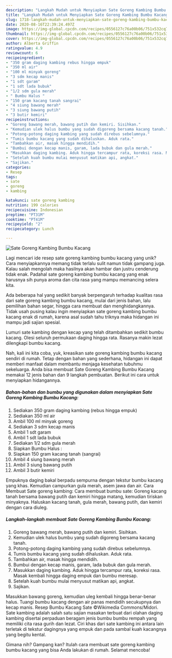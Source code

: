 ```yaml
---
description: "Langkah Mudah untuk Menyiapkan Sate Goreng Kambing Bumbu Kacang yang Sempurna"
title: "Langkah Mudah untuk Menyiapkan Sate Goreng Kambing Bumbu Kacang yang Sempurna"
slug: 1718-langkah-mudah-untuk-menyiapkan-sate-goreng-kambing-bumbu-kacang-yang-sempurna
date: 2020-08-16T22:39:24.497Z
image: https://img-global.cpcdn.com/recipes/0556127c76a00b06/751x532cq70/sate-goreng-kambing-bumbu-kacang-foto-resep-utama.jpg
thumbnail: https://img-global.cpcdn.com/recipes/0556127c76a00b06/751x532cq70/sate-goreng-kambing-bumbu-kacang-foto-resep-utama.jpg
cover: https://img-global.cpcdn.com/recipes/0556127c76a00b06/751x532cq70/sate-goreng-kambing-bumbu-kacang-foto-resep-utama.jpg
author: Alberta Griffin
ratingvalue: 4.9
reviewcount: 6
recipeingredient:
- "350 gram daging kambing rebus hingga empuk"
- "350 ml air"
- "100 ml minyak goreng"
- "3 sdm kecap manis"
- "1 sdt garam"
- "1 sdt lada bubuk"
- "1/2 sdm gula merah"
- " Bumbu Halus "
- "150 gram kacang tanah sangrai"
- "4 siung bawang merah"
- "3 siung bawang putih"
- "3 butir kemiri"
recipeinstructions:
- "Goreng bawang merah, bawang putih dan kemiri. Sisihkan."
- "Kemudian ulek halus bumbu yang sudah digoreng bersama kacang tanah."
- "Potong-potong daging kambing yang sudah direbus sebelumnya."
- "Tumis bumbu kacang yang sudah dihaluskan. Aduk rata."
- "Tambahkan air, masak hingga mendidih."
- "Bumbui dengan kecap manis, garam, lada bubuk dan gula merah."
- "Masukkan daging kambing. Aduk hingga tercampur rata, koreksi rasa. Masak kembali hingga daging empuk dan bumbu meresap."
- "Setelah kuah bumbu mulai menyusut matikan api, angkat."
- "Sajikan."
categories:
- Resep
tags:
- sate
- goreng
- kambing

katakunci: sate goreng kambing 
nutrition: 199 calories
recipecuisine: Indonesian
preptime: "PT31M"
cooktime: "PT41M"
recipeyield: "2"
recipecategory: Lunch

---
```



![Sate Goreng Kambing Bumbu Kacang](https://img-global.cpcdn.com/recipes/0556127c76a00b06/751x532cq70/sate-goreng-kambing-bumbu-kacang-foto-resep-utama.jpg)

Lagi mencari ide resep sate goreng kambing bumbu kacang yang unik? Cara menyiapkannya memang tidak terlalu sulit namun tidak gampang juga. Kalau salah mengolah maka hasilnya akan hambar dan justru cenderung tidak enak. Padahal sate goreng kambing bumbu kacang yang enak harusnya sih punya aroma dan cita rasa yang mampu memancing selera kita.

Ada beberapa hal yang sedikit banyak berpengaruh terhadap kualitas rasa dari sate goreng kambing bumbu kacang, mulai dari jenis bahan, lalu pemilihan bahan segar, hingga cara membuat dan menghidangkannya. Tidak usah pusing kalau ingin menyiapkan sate goreng kambing bumbu kacang enak di rumah, karena asal sudah tahu triknya maka hidangan ini mampu jadi sajian spesial.

Lumuri sate kambing dengan kecap yang telah ditambahkan sedikit bumbu kacang. Olesi seluruh permukaan daging hingga rata. Rasanya makin lezat dilengkapi bumbu kacang.


Nah, kali ini kita coba, yuk, kreasikan sate goreng kambing bumbu kacang sendiri di rumah. Tetap dengan bahan yang sederhana, hidangan ini dapat memberi manfaat dalam membantu menjaga kesehatan tubuhmu sekeluarga. Anda bisa membuat Sate Goreng Kambing Bumbu Kacang memakai 12 jenis bahan dan 9 langkah pembuatan. Berikut ini cara untuk menyiapkan hidangannya.

<!--inarticleads1-->

##### Bahan-bahan dan bumbu yang digunakan dalam menyiapkan Sate Goreng Kambing Bumbu Kacang:

1. Sediakan 350 gram daging kambing (rebus hingga empuk)
1. Sediakan 350 ml air
1. Ambil 100 ml minyak goreng
1. Sediakan 3 sdm kecap manis
1. Ambil 1 sdt garam
1. Ambil 1 sdt lada bubuk
1. Sediakan 1/2 sdm gula merah
1. Siapkan  Bumbu Halus :
1. Siapkan 150 gram kacang tanah (sangrai)
1. Ambil 4 siung bawang merah
1. Ambil 3 siung bawang putih
1. Ambil 3 butir kemiri


Empuknya daging bakal berpadu sempurna dengan tekstur bumbu kacang yang khas. Kemudian campurkan gula merah, asem jawa dan air. Cara Membuat Sate goreng kambing: Cara membuat bumbu sate: Goreng kacang tanah bersama bawang putih dan kemiri hingga matang, kemudian tiriskan minyaknya. Haluskan kacang tanah, gula merah, bawang putih, dan kemiri dengan cara diuleg. 

<!--inarticleads2-->

##### Langkah-langkah membuat Sate Goreng Kambing Bumbu Kacang:

1. Goreng bawang merah, bawang putih dan kemiri. Sisihkan.
1. Kemudian ulek halus bumbu yang sudah digoreng bersama kacang tanah.
1. Potong-potong daging kambing yang sudah direbus sebelumnya.
1. Tumis bumbu kacang yang sudah dihaluskan. Aduk rata.
1. Tambahkan air, masak hingga mendidih.
1. Bumbui dengan kecap manis, garam, lada bubuk dan gula merah.
1. Masukkan daging kambing. Aduk hingga tercampur rata, koreksi rasa. Masak kembali hingga daging empuk dan bumbu meresap.
1. Setelah kuah bumbu mulai menyusut matikan api, angkat.
1. Sajikan.


Masukkan bawang goreng, kemudian uleg kembali hingga benar-benar halus. Tuangi bumbu kacang dengan air panas mendidih secukupnya dan kecap manis. Resep Bumbu Kacang Sate ©Wikimedia Commons/Midori. Sate kambing adalah salah satu sajian masakan terbuat dari olahan daging kambing disertai perpaduan beragam jenis bumbu bumbu rempah yang memiliki cita rasa gurih dan lezat. Ciri khas dari sate kambing ini antara lain terletak di tekstur dagingnya yang empuk dan pada sambal kuah kacangnya yang begitu kental. 

Gimana nih? Gampang kan? Itulah cara membuat sate goreng kambing bumbu kacang yang bisa Anda lakukan di rumah. Selamat mencoba!
